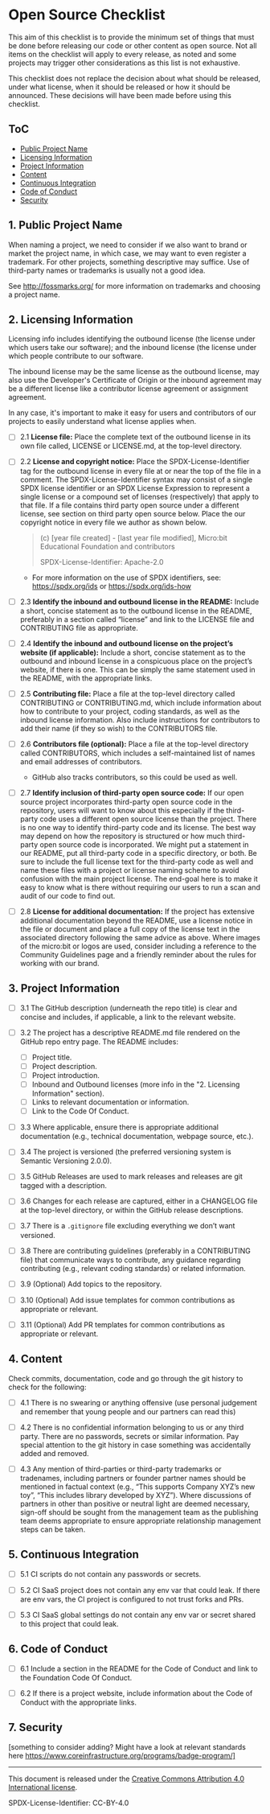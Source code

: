 # Open Source Checklist

This aim of this checklist is to provide the minimum set of things that must be done before releasing our code or other content as open source. Not all items on the checklist will apply to every release, as noted and some projects may trigger other considerations as this list is not exhaustive.

This checklist does not replace the decision about what should be released, under what license, when it should be released or how it should be announced. These decisions will have been made before using this checklist. 


## ToC

- [Public Project Name](#1-public-project-name)
- [Licensing Information](#2-licensing-information)
- [Project Information](#3-project-information)
- [Content](#4-content)
- [Continuous Integration](#5-continuous-integration)
- [Code of Conduct](#6-code-of-conduct)
- [Security](#7-security)


## 1. Public Project Name

When naming a project, we need to consider if we also want to brand or market the project name, in which case, we may want to even register a trademark. For other projects, something descriptive may suffice. Use of third-party names or trademarks is usually not a good idea.

See http://fossmarks.org/ for more information on trademarks and choosing a project name.


## 2. Licensing Information

Licensing info includes identifying the outbound license (the license under which users take our software); and the inbound license (the license under which people contribute to our software.

The inbound license may be the same license as the outbound license, may also use the Developer's Certificate of Origin or the inbound agreement may be a different license like a contributor license agreement or assignment agreement.

In any case, it's important to make it easy for users and contributors of our projects to easily understand what license applies when.

- [ ] 2.1 **License file:** Place the complete text of the outbound license in its own file called, LICENSE or LICENSE.md, at the top-level directory.
- [ ] 2.2 **License and copyright notice:** Place the SPDX-License-Identifier tag for the outbound license in every file at or near the top of the file in a comment. The SPDX-License-Identifier syntax may consist of a single SPDX license identifier or an SPDX License Expression to represent a single license or a compound set of licenses (respectively) that apply to that file. If a file contains third party open source under a different license, see section on third party open source below. Place the our copyright notice in every file we author as shown below.
  > (c) [year file created] - [last year file modified], Micro:bit Educational Foundation and contributors
  >
  > SPDX-License-Identifier: Apache-2.0
  - For more information on the use of SPDX identifiers, see: https://spdx.org/ids or https://spdx.org/ids-how
- [ ] 2.3 **Identify the inbound and outbound license in the README:** Include a short, concise statement as to the outbound license in the README, preferably in a section called “license” and link to the LICENSE file and CONTRIBUTING file as appropriate.
- [ ] 2.4 **Identify the inbound and outbound license on the project’s website (if applicable):**  Include a short, concise statement as to the outbound and inbound license in a conspicuous place on the project’s website, if there is one. This can be simply the same statement used in the README, with the appropriate links.
- [ ] 2.5 **Contributing file:** Place a file at the top-level directory called CONTRIBUTING or CONTRIBUTING.md, which include information about how to contribute to your project, coding standards, as well as the inbound license information. Also include instructions for contributors to add their name (if they so wish) to the CONTRIBUTORS file.
- [ ] 2.6 **Contributors file (optional):** Place a file at the top-level directory called CONTRIBUTORS, which includes a self-maintained list of names and email addresses of contributors.
    - GitHub also tracks contributors, so this could be used as well.
- [ ] 2.7 **Identify inclusion of third-party open source code:** If our open source project incorporates third-party open source code in the repository, users will want to know about this especially if the third-party code uses a different open source license than the project.  There is no one way to identify third-party code and its license. The best way may depend on how the repository is structured or how much third-party open source code is incorporated. We might put a statement in our README, put all third-party code in a specific directory, or both.  Be sure to include the full license text for the third-party code as well and name these files with a project or license naming scheme to avoid confusion with the main project license. The end-goal here is to make it easy to know what is there without requiring our users to run a scan and audit of our code to find out.
- [ ] 2.8 **License for additional documentation:** If the project has extensive additional documentation beyond the README, use a license notice in the file or document and place a full copy of the license text in the associated directory following the same advice as above. Where images of the micro:bit or logos are used, consider including a reference to the Community Guidelines page and a friendly reminder about the rules for working with our brand. 


## 3. Project Information

- [ ] 3.1 The GitHub description (underneath the repo title) is clear and concise and includes, if applicable, a link to the relevant website.
- [ ] 3.2 The project has a descriptive README.md file rendered on the GitHub repo entry page. The README includes:
    - [ ] Project title.
    - [ ] Project description.
    - [ ] Project introduction.
    - [ ] Inbound and Outbound licenses (more info in the "2. Licensing Information" section).
    - [ ] Links to relevant documentation or information.
    - [ ] Link to the Code Of Conduct.
- [ ] 3.3 Where applicable, ensure there is appropriate additional documentation (e.g., technical documentation, webpage source, etc.).
- [ ] 3.4 The project is versioned (the preferred versioning system is Semantic Versioning 2.0.0).
- [ ] 3.5 GitHub Releases are used to mark releases and releases are git tagged with a description.
- [ ] 3.6 Changes for each release are captured, either in a CHANGELOG file at the top-level directory, or within the GitHub release descriptions.
- [ ] 3.7 There is a `.gitignore` file excluding everything we don’t want versioned.
- [ ] 3.8 There are contributing guidelines (preferably in a CONTRIBUTING file) that communicate ways to contribute, any guidance regarding contributing (e.g., relevant coding standards) or related information. 
- [ ] 3.9 (Optional) Add topics to the repository.
- [ ] 3.10 (Optional) Add issue templates for common contributions as appropriate or relevant.
- [ ] 3.11 (Optional) Add PR templates for common contributions as appropriate or relevant.


## 4. Content

Check commits, documentation, code and go through the git history to check for the following:

- [ ] 4.1 There is no swearing or anything offensive (use personal judgement and remember that young people and our partners can read this)
- [ ] 4.2 There is no confidential information belonging to us or any third party. There are no passwords, secrets or similar information. Pay special attention to the git history in case something was accidentally added and removed.
- [ ] 4.3 Any mention of third-parties or third-party trademarks or tradenames, including partners or founder partner names should be mentioned in factual context (e.g., “This supports Company XYZ’s new toy”, “This includes library developed by XYZ”). Where discussions of partners in other than positive or neutral light are deemed necessary, sign-off should be sought from the management team as the publishing team deems appropriate to ensure appropriate relationship management steps can be taken.


## 5. Continuous Integration

- [ ] 5.1 CI scripts do not contain any passwords or secrets.
- [ ] 5.2 CI SaaS project does not contain any env var that could leak. If there are env vars, the CI project is configured to not trust forks and PRs.
- [ ] 5.3 CI SaaS global settings do not contain any env var or secret shared to this project that could leak.


## 6. Code of Conduct

- [ ] 6.1 Include a section in the README for the Code of Conduct and link to the Foundation Code Of Conduct.
- [ ] 6.2 If there is a project website, include information about the Code of Conduct with the appropriate links.


## 7. Security

[something to consider adding? Might have a look at relevant standards here https://www.coreinfrastructure.org/programs/badge-program/]

-----

This document is released under the [Creative Commons Attribution 4.0 International license](LICENSE).

SPDX-License-Identifier: CC-BY-4.0
